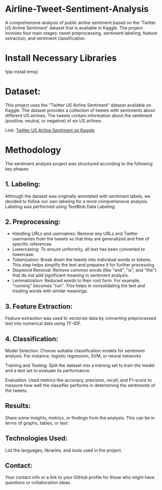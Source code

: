 # Airline-Tweet-Sentiment-Analysis
A comprehensive analysis of public airline sentiment based on the 'Twitter US Airline Sentiment' dataset that is available in Kaggle. The project involves four main stages: tweet preprocessing, sentiment labeling, feature extraction, and sentiment classification.

# Install Necessary Libraries
!pip install emoji

# Dataset:
This project uses the "Twitter US Airline Sentiment" dataset available on Kaggle. The dataset provides a collection of tweets with sentiments about different US airlines. The tweets contain information about the sentiment (positive, neutral, or negative) of six US airlines.

Link: [Twitter US Airline Sentiment on Kaggle](https://www.kaggle.com/datasets/crowdflower/twitter-airline-sentiment/data)

# Methodology
The sentiment analysis project was structured according to the following key phases:

## 1. Labeling:
Although the dataset was originally annotated with sentiment labels, we decided to follow our own labeling for a more comprehensive analysis. Labeling was performed using TextBlob Data Labeling.

## 2. Preprocessing:
* Handling URLs and usernames: Remove any URLs and Twitter usernames from the tweets so that they are generalized and free of specific references
* Lowercasing: To ensure uniformity, all text has been converted to lowercase.
* Tokenization: Break down the tweets into individual words or tokens. This step helps simplify the text and prepares it for further processing.
* Stopword Removal: Remove common words (like "and", "is", and "the") that do not add significant meaning in sentiment analysis.
* Lemmatization: Reduced words to their root form. For example, "running" becomes "run". This helps in consolidating the text and treating words with similar meanings.

## 3. Feature Extraction:
Feature extraction was used to vectorize data by converting preprocessed text into numerical data using TF-IDF.

## 4. Classification:
Model Selection: Choose suitable classification models for sentiment analysis. For instance, logistic regression, SVM, or neural networks

Training and Testing: Split the dataset into a training set to train the model and a test set to evaluate its performance.

Evaluation: Used metrics like accuracy, precision, recall, and F1-score to measure how well the classifier performs in determining the sentiments of the tweets.

## Results:
Share some insights, metrics, or findings from the analysis. This can be in terms of graphs, tables, or text.

## Technologies Used:
List the languages, libraries, and tools used in the project.

## Contact:
Your contact info or a link to your GitHub profile for those who might have questions or collaboration ideas.
